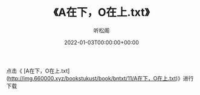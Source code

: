 ﻿---
title:  《A在下，O在上.txt》
date:   2022-01-03T00:00:00+00:00
author: 听松阁
layout: post
permalink: /A在下，O在上/
categories: 小说
tags: [小说]
---

点击《 [A在下，O在上.txt](<a href="http://img.660000.xyz/bookstukust/book/bntxt/11/A" target=_blank>http://img.660000.xyz/bookstukust/book/bntxt/11/A在下，O在上.txt)》进行下载
